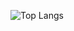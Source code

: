 ![Top Langs](https://github-readme-stats.vercel.app/api/top-langs/?username=zvxvx&hide=css&layout=compact)
